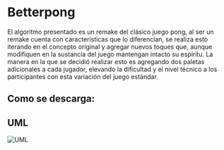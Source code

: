 # Betterpong
El algoritmo presentado es un remake del clásico juego pong, al ser un remake cuenta con características que lo diferencian, se realiza esto iterando en el concepto original y agregar nuevos toques que, aunque modifiquen en la sustancia del juego mantengan intacto su espíritu. La manera en la que se decidió realizar esto es agregando dos paletas adicionales a cada jugador, elevando la dificultad y el nivel técnico a los participantes con esta variación del juego estándar.

## Como se descarga:
## UML

![UML](https://user-images.githubusercontent.com/73660713/194176525-2956ef8c-d255-44a8-ab9f-63894c60b21e.png)
